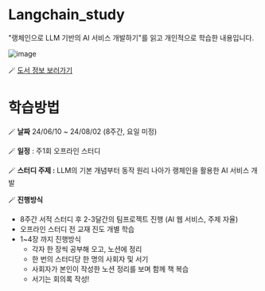 # Langchain_study
"랭체인으로 LLM 기반의 AI 서비스 개발하기"를 읽고 개인적으로 학습한 내용입니다.

![image](https://github.com/pakinpark/Langchain_study/assets/132282397/ee5c5fad-cde7-4998-a208-6d289784cb39)

🪄 [도서 정보 보러가기](https://www.yes24.com/Product/Goods/125134177)


# 학습방법

🪄 **날짜** 24/06/10 ~ 24/08/02 (8주간, 요일 미정)

🪄 **일정** : 주1회 오프라인 스터디

🪄 **스터디 주제 :** LLM의 기본 개념부터 동작 원리 나아가 랭체인을 활용한 AI 서비스 개발

🪄 **진행방식** 

- 8주간 서적 스터디 후 2-3달간의 팀프로젝트 진행 (AI 웹 서비스, 주제 자율)
- 오프라인 스터디 전 교재 진도 개별 학습
- 1~4장 까지 진행방식
    - 각자 한 장씩 공부해 오고, 노션에 정리
    - 한 번의 스터디당 한 명의 사회자 및 서기
    - 사회자가 본인이 작성한 노션 정리를 보며 함께 책 복습
    - 서기는 회의록 작성!
